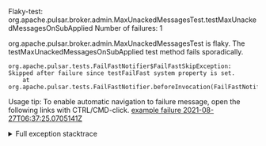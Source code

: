         
Flaky-test: org.apache.pulsar.broker.admin.MaxUnackedMessagesTest.testMaxUnackedMessagesOnSubApplied
Number of failures: 1

org.apache.pulsar.broker.admin.MaxUnackedMessagesTest is flaky. The testMaxUnackedMessagesOnSubApplied test method fails sporadically.

```
org.apache.pulsar.tests.FailFastNotifier$FailFastSkipException: Skipped after failure since testFailFast system property is set.
	at org.apache.pulsar.tests.FailFastNotifier.beforeInvocation(FailFastNotifier.java:88)

```

Usage tip: To enable automatic navigation to failure message, open the following links with CTRL/CMD-click.
[example failure 2021-08-27T06:37:25.0705141Z](https://github.com/apache/pulsar/runs/3440411059?check_suite_focus=true#step:9:695)


<details>
<summary>Full exception stacktrace</summary>
<code><pre>
org.apache.pulsar.tests.FailFastNotifier$FailFastSkipException: Skipped after failure since testFailFast system property is set.
	at org.apache.pulsar.tests.FailFastNotifier.beforeInvocation(FailFastNotifier.java:88)

</pre></code>
</details>

